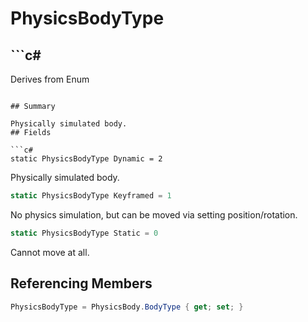 # PhysicsBodyType

## ```c#
Derives from Enum
```

## Summary

Physically simulated body.
## Fields

```c#
static PhysicsBodyType Dynamic = 2
```
Physically simulated body.
```c#
static PhysicsBodyType Keyframed = 1
```
No physics simulation, but can be moved via setting position/rotation.
```c#
static PhysicsBodyType Static = 0
```
Cannot move at all.
## Referencing Members

```c#
PhysicsBodyType = PhysicsBody.BodyType { get; set; } 
```
